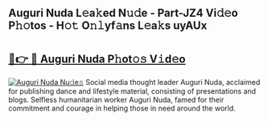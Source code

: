 ## Auguri Nuda L𝚎a𝚔ed N𝚞𝚍e - Part-JZ4 Vi𝚍𝚎o P𝚑𝚘tos - H𝚘𝚝 O𝚗𝚕yf𝚊ns L𝚎a𝚔s uyAUx

# <h2><a href="http://kf35tfc.oniu.top/?m=Auguri+Nuda">🔗👉 🔴 Auguri Nuda P𝚑ot𝚘𝚜 V𝚒d𝚎o</a></h2>

[![Auguri Nuda Nu𝚍e𝚜](https://i.imgur.com/0qMVB7G.gif)](http://kf35tfc.oniu.top/?m=Auguri+Nuda)
Social media thought leader Auguri Nuda, acclaimed for publishing dance and lifestyle material, consisting of presentations and blogs. Selfless humanitarian worker Auguri Nuda, famed for their commitment and courage in helping those in need around the world.  
